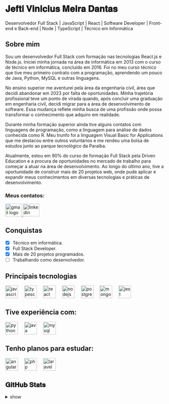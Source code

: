 # 𝐉𝐞𝐟𝐭𝐢 𝐕𝐢𝐧𝐢𝐜𝐢𝐮𝐬 𝐌𝐞𝐢𝐫𝐚 𝐃𝐚𝐧𝐭𝐚𝐬

Desenvolvedor Full Stack | JavaScript | React | Software Developer | Front-end e Back-end | Node | TypeScript | Técnico em Informática

## Sobre mim

Sou um desenvolvedor Full Stack com formação nas tecnologias React.js e Node.js. Iniciei minha jornada na área de informática em 2013 com o curso de técnico em informática, concluído em 2016. Foi no meu curso técnico que tive meu primeiro contrato com a programação, aprendendo um pouco de Java, Python, MySQL e outras linguagens.

No ensino superior me aventurei pela área da engenharia civil, área que decidi abandonar em 2023 por falta de oportunidades. Minha trajetória profissional teve um ponto de virada quando, após concluir uma graduação em engenharia civil, decidi migrar para a área de desenvolvimento de software. Essa mudança reflete minha busca de uma profissão onde possa transformar o conhecimento que adquiro em realidade.

Durante minha formação superior ainda tive alguns contatos com linguagens de programação, como a linguagem para análise de dados conhecida como R. Meu trunfo foi a linguagem Visual Basic for Applications que me destacou entre outros voluntários e me rendeu uma bolsa de estudos junto ao parque tecnológico da Paraíba.

Atualmente, estou em 90% do curso de formação Full Stack pela Driven Education e a procura de oportunidades no mercado de trabalho para começar a atuar na área de desenvolvimento. Ao longo do último ano, tive a oportunidade de construir mais de 20 projetos web, onde pude aplicar e expandir meus conhecimentos em diversas tecnologias e práticas de desenvolvimento.
### Meus contatos:
<div align="left">
  <a href="jeftimeira@gmail.com" target="_blank">
    <img src="https://raw.githubusercontent.com/maurodesouza/profile-readme-generator/master/src/assets/icons/social/gmail/default.svg" width="52" height="40" alt="gmail logo"  title="Gmail"/>
  </a>
  <a href="https://www.linkedin.com/in/jefti-vinicius/" target="_blank">
    <img src="https://raw.githubusercontent.com/maurodesouza/profile-readme-generator/master/src/assets/icons/social/linkedin/default.svg" width="52" height="40" alt="linkedin logo"  title="Linkedin"/>
  </a>
</div>


## Conquistas

- [x] Técnico em informática.
- [x] Full Stack Developer.
- [x] Mais de 20 projetos programados.
- [ ] Trabalhando como desenvolvedor.

## Principais tecnologias
<div align="left">
  <img src="https://cdn.jsdelivr.net/gh/devicons/devicon/icons/javascript/javascript-original.svg" height="40" alt="javascript logo"  title="javascript" />
  <img width="12" />
  <img src="https://cdn.jsdelivr.net/gh/devicons/devicon/icons/typescript/typescript-original.svg" height="40" alt="typescript logo"  title="TypeScript"/>
  <img width="12" />
  <img src="https://cdn.jsdelivr.net/gh/devicons/devicon/icons/react/react-original.svg" height="40" alt="react logo"  title="React"/>
  <img width="12" />
  <img src="https://cdn.jsdelivr.net/gh/devicons/devicon/icons/nodejs/nodejs-original.svg" height="40" alt="nodejs logo"  title="Node.Js"/>
  <img width="12" />
  <img src="https://cdn.jsdelivr.net/gh/devicons/devicon/icons/postgresql/postgresql-original.svg" height="40" alt="postgresql logo"  title="PostgreSQL"/>
  <img width="12" />
  <img src="https://cdn.jsdelivr.net/gh/devicons/devicon/icons/mongodb/mongodb-original.svg" height="40" alt="mongodb logo"  title="MongoDB"/>
  <img width="12" />
  <img src="https://cdn.jsdelivr.net/gh/devicons/devicon/icons/jest/jest-plain.svg" height="40" alt="jest logo"  title="Jest"/>
</div>

## Tive experiência com:

<div align="left">
  <img src="https://cdn.jsdelivr.net/gh/devicons/devicon/icons/python/python-original.svg" height="40" alt="python logo" title="Python" />
  <img width="12" />
  <img src="https://cdn.jsdelivr.net/gh/devicons/devicon/icons/java/java-original.svg" height="40" alt="java logo"  title="Java"/>
  <img width="12" />
  <img src="https://cdn.jsdelivr.net/gh/devicons/devicon/icons/mysql/mysql-original.svg" height="40" alt="mysql logo"  title="MySQL"/>
</div>

###

## Tenho planos para estudar:
<div align="left">
  <img src="https://cdn.jsdelivr.net/gh/devicons/devicon/icons/angularjs/angularjs-original.svg" height="40" alt="angularjs logo"  title="Angular"/>
  <img width="12" />
  <img src="https://cdn.jsdelivr.net/gh/devicons/devicon/icons/php/php-original.svg" height="40" alt="php logo"  title="PHP"/>
  <img width="12" />
  <img src="https://cdn.jsdelivr.net/gh/devicons/devicon/icons/laravel/laravel-plain.svg" height="40" alt="laravel logo"  title="Laravel"/>
</div>

 
## 𝐆𝐢𝐭𝐇𝐮𝐛 𝐒𝐭𝐚𝐭𝐬


<details>
  <summary>show</summary>
<div align="center">
  <img src="https://github-readme-stats.vercel.app/api?username=jefti&hide_title=false&hide_rank=false&show_icons=true&include_all_commits=true&count_private=true&disable_animations=false&theme=dracula&locale=en&hide_border=false&order=1" height="150" alt="stats graph"  />
  <img src="https://github-readme-stats.vercel.app/api/top-langs?username=jefti&locale=en&hide_title=false&layout=compact&card_width=320&langs_count=5&theme=dracula&hide_border=false&order=2" height="150" alt="languages graph"  />
</div>

</details>






